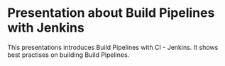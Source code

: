 # Presentation about Build Pipelines with Jenkins

This presentations introduces Build Pipelines with CI - Jenkins. It shows best practises on building Build Pipelines.

